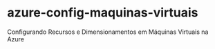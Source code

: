 # azure-config-maquinas-virtuais
Configurando Recursos e Dimensionamentos em Máquinas Virtuais na Azure
